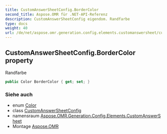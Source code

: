 ```yaml
---
title: CustomAnswerSheetConfig.BorderColor
second_title: Aspose.OMR für .NET-API-Referenz
description: CustomAnswerSheetConfig eigendom. Randfarbe
type: docs
weight: 40
url: /de/net/aspose.omr.generation.config.elements.customanswersheet/customanswersheetconfig/bordercolor/
---
```

## CustomAnswerSheetConfig.BorderColor property

Randfarbe

```csharp
public Color BorderColor { get; set; }
```

### Siehe auch

* enum [Color](../../../aspose.omr.generation/color/)
* class [CustomAnswerSheetConfig](../)
* namensraum [Aspose.OMR.Generation.Config.Elements.CustomAnswerSheet](../../customanswersheetconfig/)
* Montage [Aspose.OMR](../../../)


